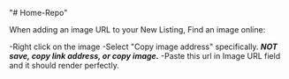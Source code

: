 "# Home-Repo" 

When adding an image URL to your New Listing, Find an image online:

-Right click on the image
-Select "Copy image address" specifically. ***NOT save, copy link address, or copy image.***
-Paste this url in Image URL field and it should render perfectly.

